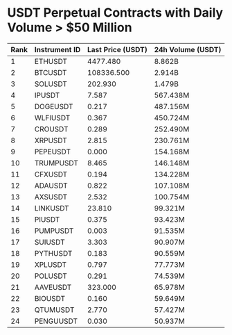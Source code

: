 # USDT Perpetual Contracts with Daily Volume > $50 Million

| Rank | Instrument ID | Last Price (USDT) | 24h Volume (USDT) |
|------|---------------|-------------------|-------------------|
| 1 | ETHUSDT | 4477.480 | 8.862B |
| 2 | BTCUSDT | 108336.500 | 2.914B |
| 3 | SOLUSDT | 202.930 | 1.479B |
| 4 | IPUSDT | 7.587 | 567.438M |
| 5 | DOGEUSDT | 0.217 | 487.156M |
| 6 | WLFIUSDT | 0.367 | 450.724M |
| 7 | CROUSDT | 0.289 | 252.490M |
| 8 | XRPUSDT | 2.815 | 230.761M |
| 9 | PEPEUSDT | 0.000 | 154.168M |
| 10 | TRUMPUSDT | 8.465 | 146.148M |
| 11 | CFXUSDT | 0.194 | 134.228M |
| 12 | ADAUSDT | 0.822 | 107.108M |
| 13 | AXSUSDT | 2.532 | 100.754M |
| 14 | LINKUSDT | 23.810 | 99.321M |
| 15 | PIUSDT | 0.375 | 93.423M |
| 16 | PUMPUSDT | 0.003 | 91.535M |
| 17 | SUIUSDT | 3.303 | 90.907M |
| 18 | PYTHUSDT | 0.183 | 90.559M |
| 19 | XPLUSDT | 0.797 | 77.773M |
| 20 | POLUSDT | 0.291 | 74.539M |
| 21 | AAVEUSDT | 323.000 | 65.978M |
| 22 | BIOUSDT | 0.160 | 59.649M |
| 23 | QTUMUSDT | 2.770 | 57.427M |
| 24 | PENGUUSDT | 0.030 | 50.937M |
